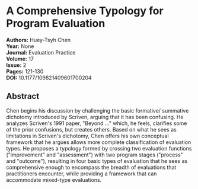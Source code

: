 # A Comprehensive Typology for Program Evaluation

**Authors:** Huey-Tsyh Chen  
**Year:** None  
**Journal:** Evaluation Practice  
**Volume:** 17  
**Issue:** 2  
**Pages:** 121-130  
**DOI:** 10.1177/109821409601700204  

## Abstract
Chen begins his discussion by challenging the basic formative/ summative dichotomy introduced by Scriven, arguing that it has been confusing. He analyzes Scriven's 1991 paper, "Beyond ..." which, he feels, clarifies some of the prior confusions, but creates others. Based on what he sees as limitations in Scriven's dichotomy, Chen offers his own conceptual framework that he argues allows more complete classification of evaluation types. He proposes a typology formed by crossing two evaluation functions ("improvement" and "assessment") with two program stages ("process" and "outcome"), resulting in four basic types of evaluation that he sees as comprehensive enough to encompass the breadth of evaluations that practitioners encounter, while providing a framework that can accommodate mixed-type evaluations.


